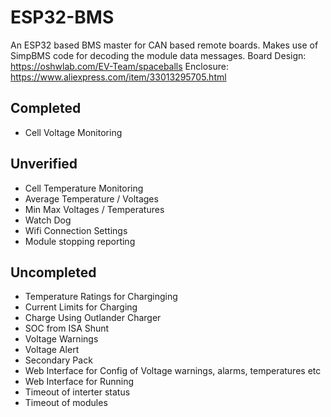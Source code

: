 # ESP32-BMS
An ESP32 based BMS master for CAN based remote boards. Makes use of SimpBMS code for decoding the module data messages.
Board Design: https://oshwlab.com/EV-Team/spaceballs
Enclosure: https://www.aliexpress.com/item/33013295705.html

## Completed
- Cell Voltage Monitoring

## Unverified
- Cell Temperature Monitoring
- Average Temperature / Voltages
- Min Max Voltages / Temperatures
- Watch Dog
- Wifi Connection Settings
- Module stopping reporting

## Uncompleted

- Temperature Ratings for Charginging
- Current Limits for Charging
- Charge Using Outlander Charger
- SOC from ISA Shunt
- Voltage Warnings
- Voltage Alert
- Secondary Pack
- Web Interface for Config of Voltage warnings, alarms, temperatures etc
- Web Interface for Running
- Timeout of interter status
- Timeout of modules

